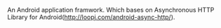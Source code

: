 ﻿An Android application framwork.
Which bases on Asynchronous HTTP Library for Android(http://loopj.com/android-async-http/).